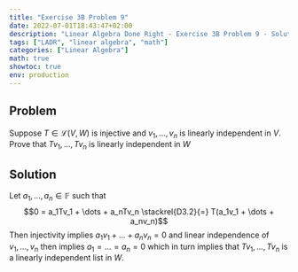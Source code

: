 ```yaml
---
title: "Exercise 3B Problem 9"
date: 2022-07-01T18:43:47+02:00
description: "Linear Algebra Done Right - Exercise 3B Problem 9 - Solution"
tags: ["LADR", "linear algebra", "math"]
categories: ["Linear Algebra"]
math: true
showtoc: true
env: production
---
```


## Problem
Suppose $T \in \mathcal{L}(V,W)$ is injective and $v_1, \dots, v_n$ is linearly independent in $V$. Prove that $Tv_1, \dots, Tv_n$ is linearly independent in $W$

## Solution
Let $a_1, \dots, a_n \in \mathbb{F}$ such that
$$0 = a_1Tv_1 + \dots + a_nTv_n \stackrel{D3.2}{=} T(a_1v_1 + \dots + a_nv_n)$$
Then injectivity implies $a_1v_1 + \dots + a_nv_n = 0$ and linear independence of $v_1, \dots, v_n$ then implies $a_1 = \dots = a_n = 0$ which in turn implies that $Tv_1, \dots, Tv_n$ is a linearly independent list in $W$.





